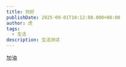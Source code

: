 ```yaml
---
title: 你好
publishDate: 2025-09-01T10:12:00.000+08:00
author: 虎
tags:
  - 生活
description: 生活测试
---
```

加油
